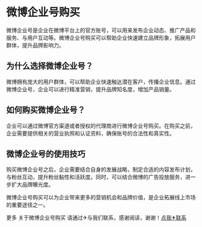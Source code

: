 # 微博企业号购买

微博企业号是企业在微博平台上的官方账号，可以用来发布企业动态、推广产品和服务、与用户互动等。微博企业号购买可以帮助企业快速建立品牌形象，拓展用户群体，提升品牌影响力。

## 为什么选择微博企业号？

微博拥有庞大的用户群体，可以帮助企业快速触达潜在客户，传播企业信息。通过微博企业号，企业可以进行精准营销，提升品牌知名度，增加产品销量。

## 如何购买微博企业号？

企业可以通过微博官方渠道或者授权的代理商进行微博企业号购买。在购买之前，企业需要提供相关的营业执照和认证资料，确保账号的合法性和真实性。

## 微博企业号的使用技巧

购买微博企业号之后，企业需要结合自身的发展战略，制定合适的内容发布计划，与粉丝互动，提升粉丝黏性和活跃度。同时，可以结合微博的广告投放服务，进一步扩大品牌曝光度。

微博企业号购买可以为企业带来更多的营销机会和品牌价值，是企业拓展线上市场的重要途径之一。

更多 关于微博企业号购买 请通过✈与我们联系，感谢阅读，谢谢！[点我✈联系](https://d.k02.cc)